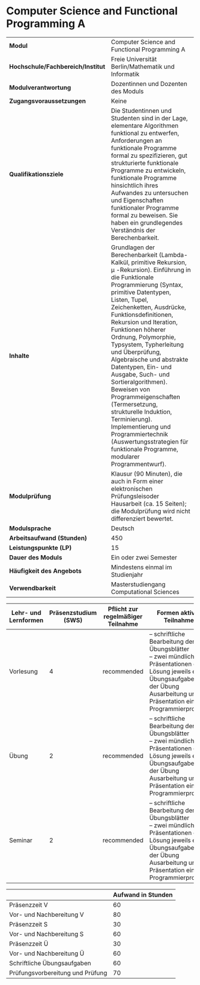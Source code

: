 # Computer Science and Functional Programming A
|                                    |   |
|------------------------------------|---|
|**Modul**                           | Computer Science and Functional Programming A |
|**Hochschule/Fachbereich/Institut** | Freie Universität Berlin/Mathematik und Informatik |
|**Modulverantwortung**              | Dozentinnen und Dozenten des Moduls |
|**Zugangsvoraussetzungen**          | Keine |
|**Qualifikationsziele**             | Die Studentinnen und Studenten sind in der Lage, elementare Algorithmen funktional zu entwerfen, Anforderungen an funktionale Programme formal zu spezifizieren, gut strukturierte funktionale Programme zu entwickeln, funktionale Programme hinsichtlich ihres Aufwandes zu untersuchen und Eigenschaften funktionaler Programme formal zu beweisen. Sie haben ein grundlegendes Verständnis der Berechenbarkeit. |
|**Inhalte**                         | Grundlagen der Berechenbarkeit (Lambda-Kalkül, primitive Rekursion, μ -Rekursion). Einführung in die Funktionale Programmierung (Syntax, primitive Datentypen, Listen, Tupel, Zeichenketten, Ausdrücke, Funktionsdefinitionen, Rekursion und Iteration, Funktionen höherer Ordnung, Polymorphie, Typsystem, Typherleitung und Überprüfung, Algebraische und abstrakte Datentypen, Ein- und Ausgabe, Such- und Sortieralgorithmen). Beweisen von Programmeigenschaften (Termersetzung, strukturelle Induktion, Terminierung). Implementierung und Programmiertechnik (Auswertungsstrategien für funktionale Programme, modularer Programmentwurf). |
|**Modulprüfung**                    | Klausur (90 Minuten), die auch in Form einer elektronischen Prüfungsleisoder Hausarbeit (ca. 15 Seiten); die Modulprüfung wird nicht differenziert bewertet. |
|**Modulsprache**                    | Deutsch |
|**Arbeitsaufwand (Stunden)**        | 450 |
|**Leistungspunkte (LP)**            | 15 |
|**Dauer des Moduls**                | Ein oder zwei Semester |
|**Häufigkeit des Angebots**         | Mindestens einmal im Studienjahr |
|**Verwendbarkeit**                  | Masterstudiengang Computational Sciences |

| Lehr- und Lernformen | Präsenzstudium <br> (SWS) | Pflicht zur regelmäßiger Teilnahme | Formen aktiver Teilnahme |
| ---------------------|---------------------------|------------------------------------|------------------------- |
| Vorlesung            | 4                         | recommended                        | – schriftliche Bearbeitung der Übungsblätter<br>– zwei mündliche Präsentationen der Lösung jeweils einer Übungsaufgabe in der Übung<br>Ausarbeitung und Präsentation eines Programmierprojekts |
| Übung                | 2                         | recommended                        | – schriftliche Bearbeitung der Übungsblätter<br>– zwei mündliche Präsentationen der Lösung jeweils einer Übungsaufgabe in der Übung<br>Ausarbeitung und Präsentation eines Programmierprojekts |
| Seminar              | 2                         | recommended                        | – schriftliche Bearbeitung der Übungsblätter<br>– zwei mündliche Präsentationen der Lösung jeweils einer Übungsaufgabe in der Übung<br>Ausarbeitung und Präsentation eines Programmierprojekts |

|   | Aufwand in Stunden |
| - |--------------------|
| Präsenzzeit V                            | 60    |
| Vor- und Nachbereitung V                 | 80    |
| Präsenzzeit S                            | 30    |
| Vor- und Nachbereitung S                 | 60    |
| Präsenzzeit Ü                            | 30    |
| Vor- und Nachbereitung Ü                 | 60    |
| Schriftliche Übungsaufgaben              | 60    |
| Prüfungsvorbereitung und Prüfung         | 70    |
